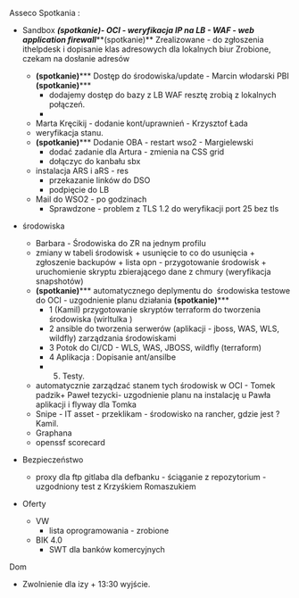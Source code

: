 Asseco
Spotkania : 
  - Sandbox
	    *****(spotkanie)**- OCI - weryfikacja IP na LB - WAF - web application firewall*****(spotkanie)**
	      Zrealizowane - do zgłoszenia ithelpdesk i dopisanie klas adresowych dla lokalnych  biur
	      Zrobione, czekam na dosłanie adresów
	      
	  - **(spotkanie)***** Dostęp do środowiska/update - Marcin włodarski PBI **(spotkanie)*****
		  - dodajemy dostęp do bazy z LB WAF resztę zrobią z lokalnych połączeń.
		  -
	  - Marta Kręcikij - dodanie kont/uprawnień - Krzysztof Łada
	  - weryfikacja stanu.
	  - **(spotkanie)***** Dodanie OBA - restart wso2 - Margielewski
		  - dodać zadanie dla Artura - zmienia na CSS grid
		  - dołączyc do kanbału sbx
	  - instalacja ARS i aRS - res
		  - przekazanie linków do DSO
		  - podpięcie do LB
	  - Mail do WSO2 - po godzinach
		  - Sprawdzone - problem z TLS 1.2 do weryfikacji  port 25 bez tls
  - środowiska
	  - Barbara - Środowiska do ZR na jednym profilu
	  - zmiany w tabeli środowisk + usunięcie to co do usunięcia + zgłoszenie backupów + lista opn - przygotowanie środowisk + uruchomienie skryptu zbierającego  dane z chmury (weryfikacja snapshotów)
	  - **(spotkanie)***** automatycznego deplymentu do  środowiska testowe do OCI - uzgodnienie planu działania    **(spotkanie)*****
		  - 1 (Kamil) przygotowanie skryptów terraform do tworzenia środowiska (wirltulka )
		  - 2 ansible do tworzenia serwerów (aplikacji - jboss, WAS, WLS, wildfly) zarządzania środowiskami
		  - 3 Potok do CI/CD - WLS, WAS, JBOSS, wildfly (terraform)
		  - 4 Aplikacja  : Dopisanie ant/ansilbe
		  - 5. Testy.
	  - automatycznie zarządzać stanem tych środowisk w OCI - Tomek padzik+ Paweł tezycki- uzgodnienie planu na instalację u Pawła aplikacji i flyway dla Tomka
	  - Snipe - IT asset - przeklikam - środowisko na rancher, gdzie jest ? Kamil.
	  - Graphana
	  - openssf scorecard
  - Bezpieczeństwo
	  - proxy dla ftp gitlaba dla defbanku - ściąganie z repozytorium - uzgodniony test z Krzyśkiem Romaszukiem
  - Oferty
	  - VW
		  - lista oprogramowania - zrobione
	  - BIK 4.0 
		  - SWT dla banków komercyjnych

Dom
 - Zwolnienie dla izy + 13:30 wyjście.
